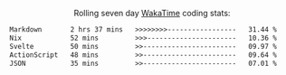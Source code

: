 <p align="center">Rolling seven day <a href="https://wakatime.com/@syrkis"/>WakaTime</a> coding stats:</p>
<!--START_SECTION:waka-->

```txt
Markdown       2 hrs 37 mins   >>>>>>>>-----------------   31.44 %
Nix            52 mins         >>>----------------------   10.36 %
Svelte         50 mins         >>-----------------------   09.97 %
ActionScript   48 mins         >>-----------------------   09.64 %
JSON           35 mins         >>-----------------------   07.01 %
```

<!--END_SECTION:waka-->
